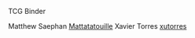 TCG Binder

Matthew Saephan [Mattatatouille](https://github.com/Mattatatouille)
Xavier Torres [xutorres](https://github.com/xutorres)
